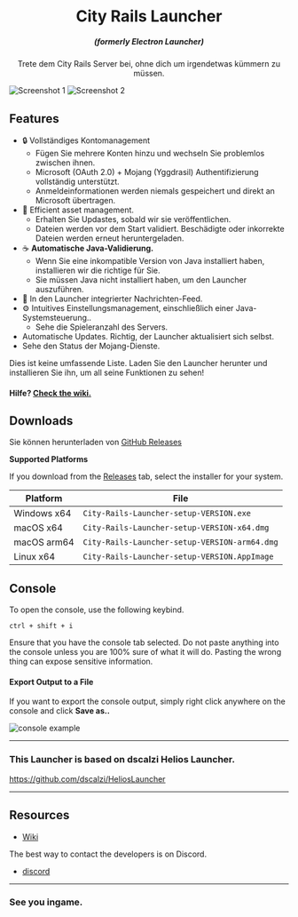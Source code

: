 
<h1 align="center">City Rails Launcher</h1>

<em><h5 align="center">(formerly Electron Launcher)</h5></em>


<p align="center">Trete dem City Rails Server bei, ohne dich um irgendetwas kümmern zu müssen.</p>

![Screenshot 1](https://cdn.discordapp.com/attachments/934121807567552622/1142560214143479839/2023-08-19_22.42.47.png)
![Screenshot 2](https://cdn.discordapp.com/attachments/934121807567552622/1142878214562271282/2023-08-20_19.46.52.png_2.png)

## Features

* 🔒 Vollständiges Kontomanagement
  * Fügen Sie mehrere Konten hinzu und wechseln Sie problemlos zwischen ihnen.
  * Microsoft (OAuth 2.0) + Mojang (Yggdrasil) Authentifizierung vollständig unterstützt.
  * Anmeldeinformationen werden niemals gespeichert und direkt an Microsoft übertragen.
* 📂 Efficient asset management.
  * Erhalten Sie Updastes, sobald wir sie veröffentlichen.
  * Dateien werden vor dem Start validiert. Beschädigte oder inkorrekte Dateien werden erneut heruntergeladen.
* ☕ **Automatische Java-Validierung.**
  * Wenn Sie eine inkompatible Version von Java installiert haben, installieren wir die richtige für Sie.
  * Sie müssen Java nicht installiert haben, um den Launcher auszuführen.
* 📰 In den Launcher integrierter Nachrichten-Feed.
* ⚙️ Intuitives Einstellungsmanagement, einschließlich einer Java-Systemsteuerung..
  * Sehe die Spieleranzahl des Servers.
* Automatische Updates. Richtig, der Launcher aktualisiert sich selbst.
*  Sehe den Status der Mojang-Dienste.

Dies ist keine umfassende Liste. Laden Sie den Launcher herunter und installieren Sie ihn, um all seine Funktionen zu sehen!

#### Hilfe? [Check the wiki.][wiki]

## Downloads

Sie können herunterladen von [GitHub Releases](https://github.com/vin2nt/city-rails-launcher/releases)

**Supported Platforms**

If you download from the [Releases](https://github.com/vin2nt/city-rails-launcher/releases) tab, select the installer for your system.

| Platform | File |
| -------- | ---- |
| Windows x64 | `City-Rails-Launcher-setup-VERSION.exe` |
| macOS x64 | `City-Rails-Launcher-setup-VERSION-x64.dmg` |
| macOS arm64 | `City-Rails-Launcher-setup-VERSION-arm64.dmg` |
| Linux x64 | `City-Rails-Launcher-setup-VERSION.AppImage` |

## Console

To open the console, use the following keybind.

```console
ctrl + shift + i
```

Ensure that you have the console tab selected. Do not paste anything into the console unless you are 100% sure of what it will do. Pasting the wrong thing can expose sensitive information.

#### Export Output to a File

If you want to export the console output, simply right click anywhere on the console and click **Save as..**

![console example](https://i.imgur.com/T5e73jP.png)

---

### This Launcher is based on dscalzi Helios Launcher.

https://github.com/dscalzi/HeliosLauncher


---

## Resources

* [Wiki][wiki]

The best way to contact the developers is on Discord.

* [discord](https://discord.gg/JzD2yeX7kc)


---

### See you ingame.




[discord]: https://discord.gg/Ns8u3F5Xmc 'Discord'
[wiki]: https://github.com/vin2nt/city-rails-launcher/wiki 'wiki'
